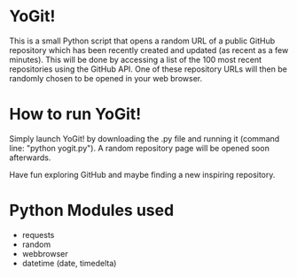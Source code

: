 # YoGit!
This is a small Python script that opens a random URL of a public GitHub repository which has been recently created and updated (as recent as a few minutes). This will be done by accessing a list of the 100 most recent repositories using the GitHub API. One of these repository URLs will then be randomly chosen to be opened in your web browser.

# How to run YoGit!
Simply launch YoGit! by downloading the .py file and running it (command line: "python yogit.py"). A random repository page will be opened soon afterwards.

Have fun exploring GitHub and maybe finding a new inspiring repository.

# Python Modules used

- requests
- random
- webbrowser
- datetime (date, timedelta)
